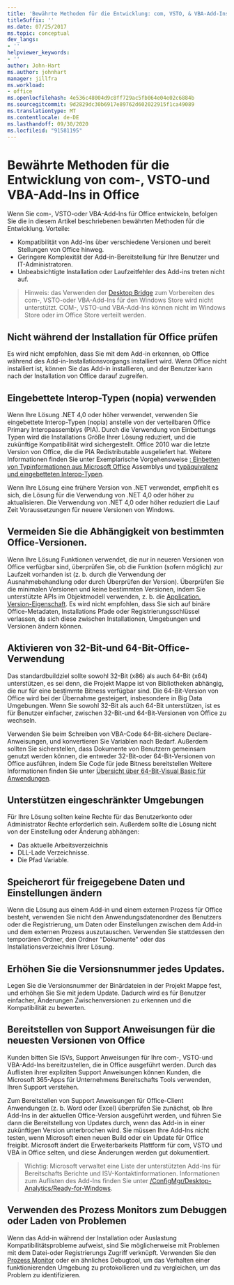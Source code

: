 ```yaml
---
title: 'Bewährte Methoden für die Entwicklung: com, VSTO, & VBA-Add-Ins in Office'
titleSuffix: ''
ms.date: 07/25/2017
ms.topic: conceptual
dev_langs:
- ''
helpviewer_keywords:
- ''
author: John-Hart
ms.author: johnhart
manager: jillfra
ms.workload:
- office
ms.openlocfilehash: 4e536c48004d9c8ff729ac5fb064e04e02c6884b
ms.sourcegitcommit: 9d2829dc30b6917e89762d602022915f1ca49089
ms.translationtype: MT
ms.contentlocale: de-DE
ms.lasthandoff: 09/30/2020
ms.locfileid: "91581195"
---
```

# <a name="development-best-practices-for-com-vsto-and-vba-add-ins-in-office"></a>Bewährte Methoden für die Entwicklung von com-, VSTO-und VBA-Add-Ins in Office
  Wenn Sie com-, VSTO-oder VBA-Add-Ins für Office entwickeln, befolgen Sie die in diesem Artikel beschriebenen bewährten Methoden für die Entwicklung.   Vorteile:

- Kompatibilität von Add-Ins über verschiedene Versionen und bereit Stellungen von Office hinweg.
- Geringere Komplexität der Add-in-Bereitstellung für Ihre Benutzer und IT-Administratoren.
- Unbeabsichtigte Installation oder Laufzeitfehler des Add-ins treten nicht auf.

>Hinweis: das Verwenden der [Desktop Bridge](/windows/uwp/porting/desktop-to-uwp-root) zum Vorbereiten des com-, VSTO-oder VBA-Add-Ins für den Windows Store wird nicht unterstützt. COM-, VSTO-und VBA-Add-Ins können nicht im Windows Store oder im Office Store verteilt werden.

## <a name="do-not-check-for-office-during-installation"></a>Nicht während der Installation für Office prüfen
 Es wird nicht empfohlen, dass Sie mit dem Add-in erkennen, ob Office während des Add-in-Installationsvorgangs installiert wird. Wenn Office nicht installiert ist, können Sie das Add-in installieren, und der Benutzer kann nach der Installation von Office darauf zugreifen.

## <a name="use-embedded-interop-types-nopia"></a>Eingebettete Interop-Typen (nopia) verwenden
Wenn Ihre Lösung .NET 4,0 oder höher verwendet, verwenden Sie eingebettete Interop-Typen (nopia) anstelle von der verteilbaren Office Primary Interopassemblys (PIA). Durch die Verwendung von Einbettungs Typen wird die Installations Größe Ihrer Lösung reduziert, und die zukünftige Kompatibilität wird sichergestellt. Office 2010 war die letzte Version von Office, die die PIA Redistributable ausgeliefert hat. Weitere Informationen finden Sie unter Exemplarische Vorgehensweise [: Einbetten von Typinformationen aus Microsoft Office](/previous-versions/ee317478(v=vs.140)) Assemblys und [typäquivalenz und eingebetteten Interop-Typen](/windows/uwp/porting/desktop-to-uwp-root).

Wenn Ihre Lösung eine frühere Version von .NET verwendet, empfiehlt es sich, die Lösung für die Verwendung von .NET 4,0 oder höher zu aktualisieren. Die Verwendung von .NET 4,0 oder höher reduziert die Lauf Zeit Voraussetzungen für neuere Versionen von Windows.

## <a name="avoid-depending-on-specific-office-versions"></a>Vermeiden Sie die Abhängigkeit von bestimmten Office-Versionen.
Wenn Ihre Lösung Funktionen verwendet, die nur in neueren Versionen von Office verfügbar sind, überprüfen Sie, ob die Funktion (sofern möglich) zur Laufzeit vorhanden ist (z. b. durch die Verwendung der Ausnahmebehandlung oder durch Überprüfen der Version). Überprüfen Sie die minimalen Versionen und keine bestimmten Versionen, indem Sie unterstützte APIs im Objektmodell verwenden, z. b. die [Application. Version-Eigenschaft](<xref:Microsoft.Office.Interop.Excel._Application.Version%2A>). Es wird nicht empfohlen, dass Sie sich auf binäre Office-Metadaten, Installations Pfade oder Registrierungsschlüssel verlassen, da sich diese zwischen Installationen, Umgebungen und Versionen ändern können.

## <a name="enable-both-32-bit-and-64-bit-office-usage"></a>Aktivieren von 32-Bit-und 64-Bit-Office-Verwendung
Das standardbuildziel sollte sowohl 32-Bit (x86) als auch 64-Bit (x64) unterstützen, es sei denn, die Projekt Mappe ist von Bibliotheken abhängig, die nur für eine bestimmte Bitness verfügbar sind. Die 64-Bit-Version von Office wird bei der Übernahme gesteigert, insbesondere in Big Data Umgebungen. Wenn Sie sowohl 32-Bit als auch 64-Bit unterstützen, ist es für Benutzer einfacher, zwischen 32-Bit-und 64-Bit-Versionen von Office zu wechseln.

Verwenden Sie beim Schreiben von VBA-Code 64-Bit-sichere Declare-Anweisungen, und konvertieren Sie Variablen nach Bedarf. Außerdem sollten Sie sicherstellen, dass Dokumente von Benutzern gemeinsam genutzt werden können, die entweder 32-Bit-oder 64-Bit-Versionen von Office ausführen, indem Sie Code für jede Bitness bereitstellen Weitere Informationen finden Sie unter [Übersicht über 64-Bit-Visual Basic für Anwendungen](/office/vba/Language/Concepts/Getting-Started/64-bit-visual-basic-for-applications-overview).

## <a name="support-restricted-environments"></a>Unterstützen eingeschränkter Umgebungen
Für Ihre Lösung sollten keine Rechte für das Benutzerkonto oder Administrator Rechte erforderlich sein. Außerdem sollte die Lösung nicht von der Einstellung oder Änderung abhängen:

- Das aktuelle Arbeitsverzeichnis
- DLL-Lade Verzeichnisse.
- Die Pfad Variable.

## <a name="change-the-save-location-of-shared-data-and-settings"></a>Speicherort für freigegebene Daten und Einstellungen ändern
Wenn die Lösung aus einem Add-in und einem externen Prozess für Office besteht, verwenden Sie nicht den Anwendungsdatenordner des Benutzers oder die Registrierung, um Daten oder Einstellungen zwischen dem Add-in und dem externen Prozess auszutauschen. Verwenden Sie stattdessen den temporären Ordner, den Ordner "Dokumente" oder das Installationsverzeichnis Ihrer Lösung.

## <a name="increment-the-version-number-with-each-update"></a>Erhöhen Sie die Versionsnummer jedes Updates.
Legen Sie die Versionsnummer der Binärdateien in der Projekt Mappe fest, und erhöhen Sie Sie mit jedem Update. Dadurch wird es für Benutzer einfacher, Änderungen Zwischenversionen zu erkennen und die Kompatibilität zu bewerten.

## <a name="provide-support-statements-for-the-latest-versions-of-office"></a>Bereitstellen von Support Anweisungen für die neuesten Versionen von Office
Kunden bitten Sie ISVs, Support Anweisungen für Ihre com-, VSTO-und VBA-Add-Ins bereitzustellen, die in Office ausgeführt werden. Durch das Auflisten ihrer expliziten Support Anweisungen können Kunden, die Microsoft 365-Apps für Unternehmens Bereitschafts Tools verwenden, Ihren Support verstehen.

Zum Bereitstellen von Support Anweisungen für Office-Client Anwendungen (z. b. Word oder Excel) überprüfen Sie zunächst, ob Ihre Add-Ins in der aktuellen Office-Version ausgeführt werden, und führen Sie dann die Bereitstellung von Updates durch, wenn das Add-in in einer zukünftigen Version unterbrochen wird. Sie müssen Ihre Add-Ins nicht testen, wenn Microsoft einen neuen Build oder ein Update für Office freigibt. Microsoft ändert die Erweiterbarkeits Plattform für com, VSTO und VBA in Office selten, und diese Änderungen werden gut dokumentiert.

>Wichtig: Microsoft verwaltet eine Liste der unterstützten Add-Ins für Bereitschafts Berichte und ISV-Kontaktinformationen. Informationen zum Auflisten des Add-Ins finden Sie unter [/ConfigMgr/Desktop-Analytics/Ready-for-Windows](/configmgr/desktop-analytics/ready-for-windows).

## <a name="use-process-monitor-to-help-debug-installation-or-loading-issues"></a>Verwenden des Prozess Monitors zum Debuggen oder Laden von Problemen
Wenn das Add-in während der Installation oder Auslastung Kompatibilitätsprobleme aufweist, sind Sie möglicherweise mit Problemen mit dem Datei-oder Registrierungs Zugriff verknüpft. Verwenden Sie den [Prozess Monitor](/sysinternals/downloads/procmon) oder ein ähnliches Debugtool, um das Verhalten einer funktionierenden Umgebung zu protokollieren und zu vergleichen, um das Problem zu identifizieren.